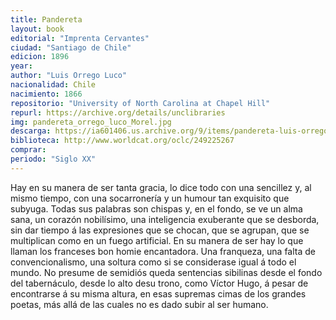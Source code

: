 ```yaml
---
title: Pandereta
layout: book
editorial: "Imprenta Cervantes"
ciudad: "Santiago de Chile"
edicion: 1896
year:
author: "Luis Orrego Luco"
nacionalidad: Chile
nacimiento: 1866
repositorio: "University of North Carolina at Chapel Hill"
repurl: https://archive.org/details/unclibraries
img: pandereta_orrego_luco_Morel.jpg
descarga: https://ia601406.us.archive.org/9/items/pandereta-luis-orrego-luco/Pandereta%20-%20Luis%20Orrego%20Luco.pdf
biblioteca: http://www.worldcat.org/oclc/249225267
comprar: 
periodo: "Siglo XX"
---
```

 

Hay en su manera de ser tanta gracia, lo dice todo con una sencillez y, al mismo tiempo, con una socarronería y un humour tan exquisito que subyuga. Todas sus palabras son chispas y, en el fondo, se ve un alma sana, un corazón nobilísimo, una inteligencia exuberante que se desborda, sin dar tiempo á las expresiones que se chocan, que se agrupan, que se multiplican como en un fuego artificial. En su manera de ser hay lo que llaman los franceses bon homie encantadora. Una franqueza, una falta de convencionalismo, una soltura como si se considerase igual á todo el mundo. No presume de semidiós queda sentencias sibilinas desde el fondo del tabernáculo, desde lo alto desu trono, como Víctor Hugo, á pesar de encontrarse á su misma altura, en esas supremas cimas de los grandes poetas, más allá de las cuales no es dado subir al ser humano.

